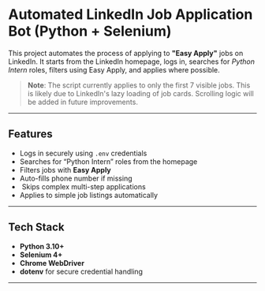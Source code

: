 #  Automated LinkedIn Job Application Bot (Python + Selenium)

This project automates the process of applying to **"Easy Apply"** jobs on LinkedIn. It starts from the LinkedIn homepage, logs in, searches for *Python Intern* roles, filters using Easy Apply, and applies where possible.

>  **Note**: The script currently applies to only the first 7 visible jobs. This is likely due to LinkedIn's lazy loading of job cards. Scrolling logic will be added in future improvements.

---

##  Features

-  Logs in securely using `.env` credentials
-  Searches for “Python Intern” roles from the homepage
-  Filters jobs with **Easy Apply**
-  Auto-fills phone number if missing
- ️ Skips complex multi-step applications
-  Applies to simple job listings automatically

---

##  Tech Stack

- **Python 3.10+**
- **Selenium 4+**
- **Chrome WebDriver**
- **dotenv** for secure credential handling

---

